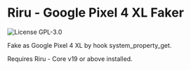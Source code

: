 # Riru - Google Pixel 4 XL Faker

![License GPL-3.0](https://img.shields.io/badge/license-GPLv3.0-green.svg)

Fake as Google Pixel 4 XL by hook system_property_get.

Requires Riru - Core v19 or above installed.